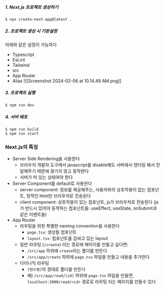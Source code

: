 ##### 1. Next.js 프로젝트 생성하기
```bash
$ npx create-next-app@latest .
```

##### 2. 프로젝트 생성 시 기본설정
아래와 같은 설정이 가능하다
- Typescript
- EsLint
- Tailwind
- src
- App Router
- Alias
![[Screenshot 2024-02-06 at 10.14.49 AM.png]]

##### 3. 프로젝트 실행
```bash
$ npm run dev
```

##### 4. 서버 배포
```
$ npm run build
$ npm run start
```

### Next.js의 특징
- Server Side Rendering을 사용한다
	- 브라우저 개발자 도구에서 javascript를 disable해도 서버에서 렌더링 해서 전달해주기 때문에 끊기지 않고 동작한다
	- 서버가 떠 있는 상태여야 한다
- Server Component를 default로 사용한다
	- server component: 정보를 제공해주는, 사용자와의 상호작용이 없는 컴포넌트, 정적인 html만 브라우저로 전송된다 
	- client component: 상호작용이 있는 컴포넌트, js가 브라우저로 전송된다 (js가 반드시 있어야 동작하는 컴포넌트들: useEffect, useState, onSubmit과 같은 이벤트들)
- App Router
	- 라우팅을 위한 특별한 naming convention을 사용한다
		- `page.tsx`: 생성될 컴포넌트
		- `layout.tsx`: 컴포넌트를 감싸고 있는 layout
	- 일반 라우팅 (`/create`) 라는 경로에 페이지를 만들고 싶다면:
		- `/src/app` 하위에 `create`라는 폴더를 만든다
		- `/src/app/create` 하위에 `page.tsx` 파일을 만들고 내용을 추가한다
	- 다이나믹 라우팅
		- `[변수명]`의 경태로 폴더를 만든다
		- 예) `/src/app/read/[id]` 하위에 `page.tsx` 파일을 만들면, `localhost:3000/read/<id>` 경로로 라우팅 되는 페이지를 만들수 있다